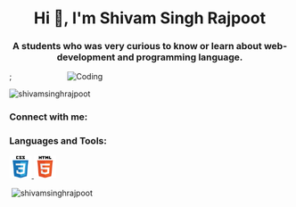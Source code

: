 <h1 align="center">Hi 👋, I'm Shivam Singh Rajpoot</h1>
<h3 align="center">A students who was very curious to know or learn about web-development and programming language.</h3>
<img align="right" alt="Coding" width="400" src=("https://images.app.goo.gl/gqs8TfkiEjbF6CH26")>;

<p align="left"> <img src="https://komarev.com/ghpvc/?username=shivamsinghrajpoot&label=Profile%20views&color=0e75b6&style=flat" alt="shivamsinghrajpoot" /> </p>

<h3 align="left">Connect with me:</h3>
<p align="left">
</p>

<h3 align="left">Languages and Tools:</h3>
<p align="left"> <a href="https://www.w3schools.com/css/" target="_blank" rel="noreferrer"> <img src="https://raw.githubusercontent.com/devicons/devicon/master/icons/css3/css3-original-wordmark.svg" alt="css3" width="40" height="40"/> </a> <a href="https://www.w3.org/html/" target="_blank" rel="noreferrer"> <img src="https://raw.githubusercontent.com/devicons/devicon/master/icons/html5/html5-original-wordmark.svg" alt="html5" width="40" height="40"/> </a> </p>

<p>&nbsp;<img align="center" src="https://github-readme-stats.vercel.app/api?username=shivamsinghrajpoot&show_icons=true&locale=en" alt="shivamsinghrajpoot" /></p>
